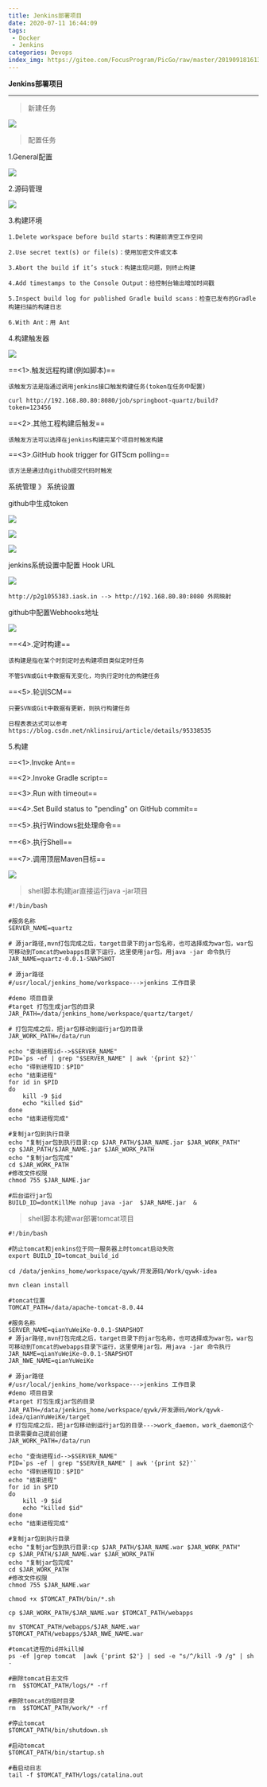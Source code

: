 ```yaml
---
title: Jenkins部署项目
date: 2020-07-11 16:44:09
tags: 
 - Docker 
 - Jenkins
categories: Devops
index_img: https://gitee.com/FocusProgram/PicGo/raw/master/20190918161333.png
---
```


**Jenkins部署项目**

---
> 新建任务

![](https://gitee.com/FocusProgram/PicGo/raw/master/20190918161333.png)

> 配置任务

1.General配置

![](https://gitee.com/FocusProgram/PicGo/raw/master/20190918161450.png)

2.源码管理

![](https://gitee.com/FocusProgram/PicGo/raw/master/20190918161708.png)

3.构建环境

```
1.Delete workspace before build starts：构建前清空工作空间

2.Use secret text(s) or file(s)：使用加密文件或文本

3.Abort the build if it’s stuck：构建出现问题，则终止构建

4.Add timestamps to the Console Output：给控制台输出增加时间戳

5.Inspect build log for published Gradle build scans：检查已发布的Gradle构建扫描的构建日志

6.With Ant：用 Ant
```

4.构建触发器

![](https://gitee.com/FocusProgram/PicGo/raw/master/20190918171407.png)

==<1>.触发远程构建(例如脚本)==

```
该触发方法是指通过调用jenkins接口触发构建任务(token在任务中配置)

curl http://192.168.80.80:8080/job/springboot-quartz/build?token=123456
```

==<2>.其他工程构建后触发==

```
该触发方法可以选择在jenkins构建完某个项目时触发构建
```

==<3>.GitHub hook trigger for GITScm polling==
```
该方法是通过向github提交代码时触发
```
系统管理 》 系统设置

github中生成token

![](https://gitee.com/FocusProgram/PicGo/raw/master/20190918163851.png)

![](https://gitee.com/FocusProgram/PicGo/raw/master/20190918163359.png)

![](https://gitee.com/FocusProgram/PicGo/raw/master/20190918164046.png)

jenkins系统设置中配置 Hook URL

![](https://gitee.com/FocusProgram/PicGo/raw/master/20190918164248.png)

```
http://p2g1055383.iask.in --> http://192.168.80.80:8080 外网映射
```

github中配置Webhooks地址

![](https://gitee.com/FocusProgram/PicGo/raw/master/20190918164425.png)

==<4>.定时构建==

```
该构建是指在某个时刻定时去构建项目类似定时任务

不管SVN或Git中数据有无变化，均执行定时化的构建任务
```

==<5>.轮训SCM==

```
只要SVN或Git中数据有更新，则执行构建任务
```

```
日程表表达式可以参考https://blog.csdn.net/nklinsirui/article/details/95338535
```

5.构建

==<1>.Invoke Ant==

==<2>.Invoke Gradle script==

==<3>.Run with timeout==

==<4>.Set Build status to "pending"  on GitHub commit==

==<5>.执行Windows批处理命令==

==<6>.执行Shell==

==<7>.调用顶层Maven目标==

![](https://gitee.com/FocusProgram/PicGo/raw/master/20190918165242.png)

> shell脚本构建jar直接运行java -jar项目

```
#!/bin/bash

#服务名称
SERVER_NAME=quartz

# 源jar路径,mvn打包完成之后，target目录下的jar包名称，也可选择成为war包，war包可移动到Tomcat的webapps目录下运行，这里使用jar包，用java -jar 命令执行  
JAR_NAME=quartz-0.0.1-SNAPSHOT

# 源jar路径  
#/usr/local/jenkins_home/workspace--->jenkins 工作目录

#demo 项目目录
#target 打包生成jar包的目录
JAR_PATH=/data/jenkins_home/workspace/quartz/target/

# 打包完成之后，把jar包移动到运行jar包的目录
JAR_WORK_PATH=/data/run

echo "查询进程id-->$SERVER_NAME"
PID=`ps -ef | grep "$SERVER_NAME" | awk '{print $2}'`
echo "得到进程ID：$PID"
echo "结束进程"
for id in $PID
do
	kill -9 $id  
	echo "killed $id"  
done
echo "结束进程完成"

#复制jar包到执行目录
echo "复制jar包到执行目录:cp $JAR_PATH/$JAR_NAME.jar $JAR_WORK_PATH"
cp $JAR_PATH/$JAR_NAME.jar $JAR_WORK_PATH
echo "复制jar包完成"
cd $JAR_WORK_PATH
#修改文件权限
chmod 755 $JAR_NAME.jar

#后台运行jar包
BUILD_ID=dontKillMe nohup java -jar  $JAR_NAME.jar  &
```

> shell脚本构建war部署tomcat项目

```
#!/bin/bash

#防止tomcat和jenkins位于同一服务器上时tomcat启动失败
export BUILD_ID=tomcat_build_id

cd /data/jenkins_home/workspace/qywk/开发源码/Work/qywk-idea

mvn clean install

#tomcat位置
TOMCAT_PATH=/data/apache-tomcat-8.0.44

#服务名称
SERVER_NAME=qianYuWeiKe-0.0.1-SNAPSHOT
# 源jar路径,mvn打包完成之后，target目录下的jar包名称，也可选择成为war包，war包可移动到Tomcat的webapps目录下运行，这里使用jar包，用java -jar 命令执行  
JAR_NAME=qianYuWeiKe-0.0.1-SNAPSHOT
JAR_NWE_NAME=qianYuWeiKe

# 源jar路径  
#/usr/local/jenkins_home/workspace--->jenkins 工作目录
#demo 项目目录
#target 打包生成jar包的目录
JAR_PATH=/data/jenkins_home/workspace/qywk/开发源码/Work/qywk-idea/qianYuWeiKe/target
# 打包完成之后，把jar包移动到运行jar包的目录--->work_daemon，work_daemon这个目录需要自己提前创建
JAR_WORK_PATH=/data/run

echo "查询进程id-->$SERVER_NAME"
PID=`ps -ef | grep "$SERVER_NAME" | awk '{print $2}'`
echo "得到进程ID：$PID"
echo "结束进程"
for id in $PID
do
	kill -9 $id  
	echo "killed $id"  
done
echo "结束进程完成"

#复制jar包到执行目录
echo "复制jar包到执行目录:cp $JAR_PATH/$JAR_NAME.war $JAR_WORK_PATH"
cp $JAR_PATH/$JAR_NAME.war $JAR_WORK_PATH
echo "复制jar包完成"
cd $JAR_WORK_PATH
#修改文件权限
chmod 755 $JAR_NAME.war

chmod +x $TOMCAT_PATH/bin/*.sh 

cp $JAR_WORK_PATH/$JAR_NAME.war $TOMCAT_PATH/webapps

mv $TOMCAT_PATH/webapps/$JAR_NAME.war $TOMCAT_PATH/webapps/$JAR_NWE_NAME.war
 
#tomcat进程的id并kill掉
ps -ef |grep tomcat  |awk {'print $2'} | sed -e "s/^/kill -9 /g" | sh -
 
#删除tomcat日志文件
rm  $$TOMCAT_PATH/logs/* -rf
 
#删除tomcat的临时目录
rm  $$TOMCAT_PATH/work/* -rf

#停止tomcat
$TOMCAT_PATH/bin/shutdown.sh
 
#启动tomcat
$TOMCAT_PATH/bin/startup.sh 
 
#看启动日志
tail -f $TOMCAT_PATH/logs/catalina.out
```